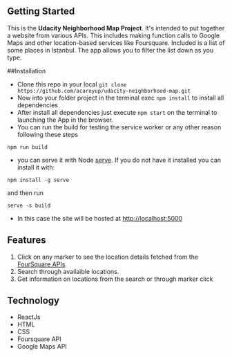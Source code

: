 ## Getting Started
This is the **Udacity Neighborhood Map Project**. It's intended to put together a website from various APIs. This includes making function calls to Google Maps and other location-based services like Foursquare. 
Included is a list of some places in Istanbul.
The app allows you to filter the list down as you type.

##Installation
- Clone this repo in your local ```git clone https://github.com/acareyup/udacity-neighborhood-map.git```
- Now into your folder project in the terminal exec ```npm install``` to install all dependencies
- After install all dependencies just execute ```npm start``` on the terminal to launching the App in the browser.
- You can run the build for testing the service worker or any other reason following these steps
```
npm run build
```
- you can serve it with Node [serve](https://github.com/zeit/serve).  If you do not have it installed you can install it with:
```
npm install -g serve
```
and then run
```
serve -s build
```
- In this case the site will be hosted at [http://localhost:5000](http://localhost:5000)

## Features
1. Click on any marker to see the location details fetched from the [FourSquare APIs](https://developer.foursquare.com/).
2. Search through availaible locations.
3. Get information on locations from the search or through marker click

## Technology
- ReactJs
- HTML
- CSS
- Foursquare API
- Google Maps API
